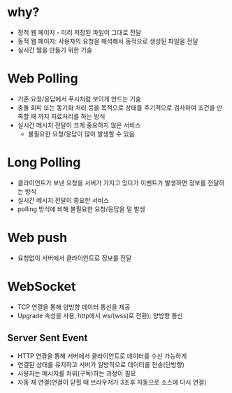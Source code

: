 # why?
* 정적 웹 페이지 - 미리 저장된 파일이 그대로 전달
* 동적 웹 페이지: 사용자의 요청을 해석해서 동적으로 생성된 파일을 전달
* 실시간 웹을 만들기 위한 기술

# Web Polling
* 기존 요청/응답에서 푸시처럼 보이게 만드는 기술
* 충돌 회피 또는 동기화 처리 등을 목적으로 상태를 주기적으로 검사하여 조건을 만족할 때 까지 자료처리를 하는 방식
* 실시간 메시지 전달이 크게 중요하지 않은 서비스
    * 불필요한 요청/응답이 많이 발생할 수 있음

# Long Polling
* 클라이언트가 보낸 요청을 서버가 가지고 있다가 이벤트가 발생하면 정보를 전달하는 방식
* 실시간 메시지 전달이 중요한 서비스
* polling 방식에 비해 불필요한 요청/응답을 덜 발생

# Web push
* 요청없이 서버에서 클라이언트로 정보를 전달

# WebSocket
* TCP 연결을 통해 양방향 데이터 통신을 제공
* Upgrade 속성을 사용, http에서 ws/(wss)로 전환); 양방향 통신

## Server Sent Event
* HTTP 연결을 통해 서버에서 클라이언트로 데이터를 수신 가능하게 
* 연결된 상태를 유지하고 서버가 일방적으로 데이터를 전송(단방향)
* 사용자는 메시지를 처위(구독)하는 과정이 필요
* 자동 재 연결(연결이 닫힐 때 브라우저가 3초후 자동으로 소스에 다시 연결)
